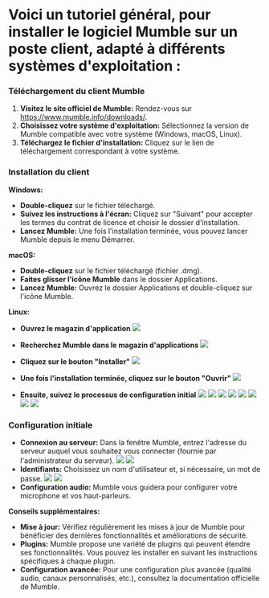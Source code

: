 # **Voici un tutoriel général, pour installer le logiciel Mumble sur un poste client, adapté à différents systèmes d'exploitation :**

### Téléchargement du client Mumble

1. **Visitez le site officiel de Mumble:** Rendez-vous sur https://www.mumble.info/downloads/.
2. **Choisissez votre système d'exploitation:** Sélectionnez la version de Mumble compatible avec votre système (Windows, macOS, Linux).
3. **Téléchargez le fichier d'installation:** Cliquez sur le lien de téléchargement correspondant à votre système.

### Installation du client

**Windows:**

- **Double-cliquez** sur le fichier téléchargé.
- **Suivez les instructions à l'écran:** Cliquez sur "Suivant" pour accepter les termes du contrat de licence et choisir le dossier d'installation.
- **Lancez Mumble:** Une fois l'installation terminée, vous pouvez lancer Mumble depuis le menu Démarrer.

**macOS:**

- **Double-cliquez** sur le fichier téléchargé (fichier .dmg).
- **Faites glisser l'icône Mumble** dans le dossier Applications.
- **Lancez Mumble:** Ouvrez le dossier Applications et double-cliquez sur l'icône Mumble.

**Linux:**

- **Ouvrez le magazin d'application**
![](Ressources/install_user1.png)

- **Recherchez Mumble dans le magazin d'applications** 
![](Ressources/install_user2.png)

- **Cliquez sur le bouton "Installer"**
![](Ressources/install_user3.png)

- **Une fois l'installation terminée, cliquez sur le bouton "Ouvrir"**
![](Ressources/install_user4.png)

- **Ensuite, suivez le processus de configuration initial**
![](Ressources/installation_mumble_2.png)
![](Ressources/installation_mumble_3.png)
![](Ressources/installation_mumble_4.png)
![](https://github.com/WildCodeSchool/TSSR-2411-P1-G2/blob/main/Ressources/installation%20mumble%205.png?raw=true)
![](https://github.com/WildCodeSchool/TSSR-2411-P1-G2/blob/main/Ressources/installation%20mumble%206.png?raw=true)
![](https://github.com/WildCodeSchool/TSSR-2411-P1-G2/blob/main/Ressources/installation_mumble%20_7.png?raw=true)
![](https://github.com/WildCodeSchool/TSSR-2411-P1-G2/blob/main/Ressources/installation_mumble_8.png?raw=true)
![](https://github.com/WildCodeSchool/TSSR-2411-P1-G2/blob/main/Ressources/installation_mumble_9.png?raw=true)

### Configuration initiale

- **Connexion au serveur:** Dans la fenêtre Mumble, entrez l'adresse du serveur auquel vous souhaitez vous connecter (fournie par l'administrateur du serveur).
![](https://github.com/WildCodeSchool/TSSR-2411-P1-G2/blob/main/Ressources/installation%20mumble%2010.png?raw=true)
![](https://github.com/WildCodeSchool/TSSR-2411-P1-G2/blob/main/Ressources/installation%20mumble%2011.png?raw=true)
- **Identifiants:** Choisissez un nom d'utilisateur et, si nécessaire, un mot de passe.
![](https://github.com/WildCodeSchool/TSSR-2411-P1-G2/blob/main/Ressources/installation%20mumble%2012.png?raw=true)
![](https://github.com/WildCodeSchool/TSSR-2411-P1-G2/blob/main/Ressources/installation%20mumble%2013.png?raw=true)
- **Configuration audio:** Mumble vous guidera pour configurer votre microphone et vos haut-parleurs.

**Conseils supplémentaires:**

- **Mise à jour:** Vérifiez régulièrement les mises à jour de Mumble pour bénéficier des dernières fonctionnalités et améliorations de sécurité.
- **Plugins:** Mumble propose une variété de plugins qui peuvent étendre ses fonctionnalités. Vous pouvez les installer en suivant les instructions spécifiques à chaque plugin.
- **Configuration avancée:** Pour une configuration plus avancée (qualité audio, canaux personnalisés, etc.), consultez la documentation officielle de Mumble.
